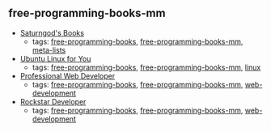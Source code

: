 free-programming-books-mm
---
* [Saturngod's Books](http://books.saturngod.net)
    * tags: [free-programming-books](../tags/free-programming-books.md), [free-programming-books-mm](../tags/free-programming-books-mm.md), [meta-lists](../tags/meta-lists.md)
* [Ubuntu Linux for You](http://eimaung.com/ubuntu-for-you)
    * tags: [free-programming-books](../tags/free-programming-books.md), [free-programming-books-mm](../tags/free-programming-books-mm.md), [linux](../tags/linux.md)
* [Professional Web Developer](http://eimaung.com/professional-web-developer)
    * tags: [free-programming-books](../tags/free-programming-books.md), [free-programming-books-mm](../tags/free-programming-books-mm.md), [web-development](../tags/web-development.md)
* [Rockstar Developer](http://eimaung.com/rockstar-developer)
    * tags: [free-programming-books](../tags/free-programming-books.md), [free-programming-books-mm](../tags/free-programming-books-mm.md), [web-development](../tags/web-development.md)
